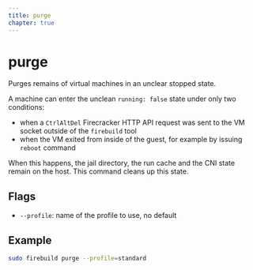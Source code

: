 ```yaml
---
title: purge
chapter: true
---
```


# purge

Purges remains of virtual machines in an unclear stopped state.

A machine can enter the unclean `running: false` state under only two conditions:

- when a `CtrlAltDel` Firecracker HTTP API request was sent to the VM socket outside of the `firebuild` tool
- when the VM exited from inside of the guest, for example by issuing `reboot` command

When this happens, the jail directory, the run cache and the CNI state remain on the host. This command cleans up this state.

## Flags

- `--profile`: name of the profile to use, no default

## Example

```sh
sudo firebuild purge --profile=standard
```
